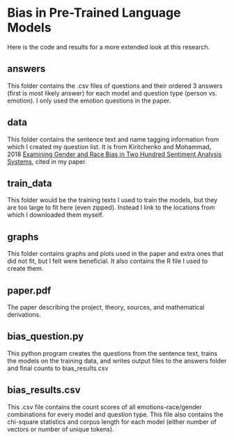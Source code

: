 # Bias in Pre-Trained Language Models

Here is the code and results for a more extended look at this research.

## answers

This folder contains the .csv files of questions and their ordered 3 answers (first is most likely answer) for each model and question type (person vs. emotion). I only used the emotion questions in the paper.

## data

This folder contains the sentence text and name tagging information from which I created my question list. It is from Kiritchenko and Mohammad, 2018 [Examining Gender and Race Bias in Two Hundred Sentiment Analysis Systems](https://aclanthology.org/S18-2005/), cited in my paper.

## train_data

This folder would be the training texts I used to train the models, but they are too large to fit here (even zipped). Instead I link to the locations from which I downloaded them myself.

## graphs

This folder contains graphs and plots used in the paper and extra ones that did not fit, but I felt were beneficial. It also contains the R file I used to create them.

## paper.pdf

The paper describing the project, theory, sources, and mathematical derivations.

## bias_question.py

This python program creates the questions from the sentence text, trains the models on the training data, and writes output files to the answers folder and final counts to bias_results.csv

## bias_results.csv

This .csv file contains the count scores of all emotions-race/gender combinations for every model and question type. This file also contains the chi-square statistics and corpus length for each model (either number of vectors or number of unique tokens).

